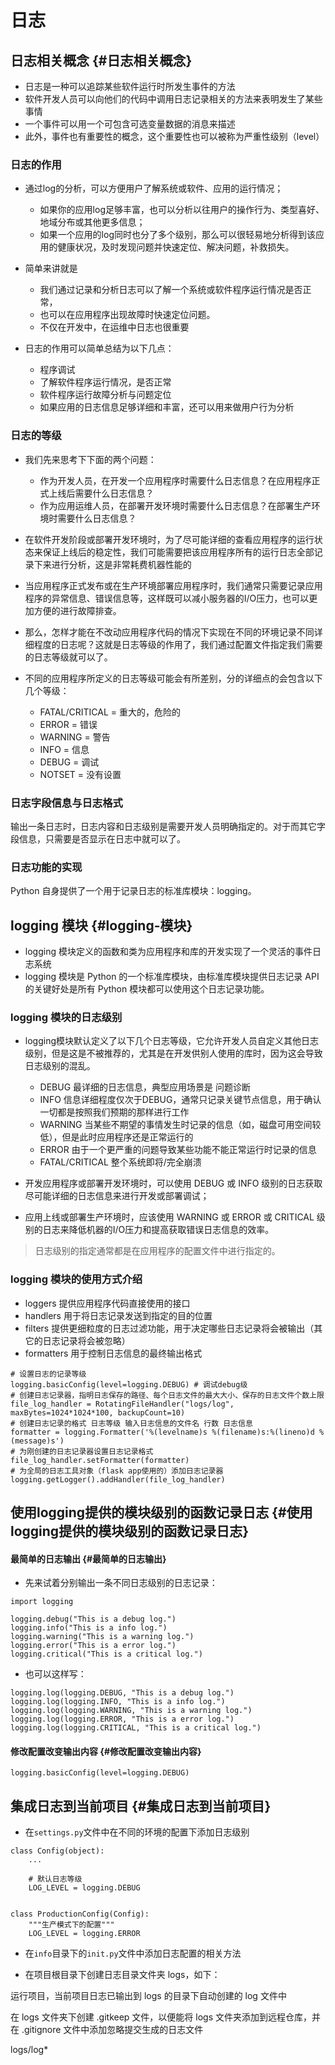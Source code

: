 # 日志

## 日志相关概念 {#日志相关概念}

* 日志是一种可以追踪某些软件运行时所发生事件的方法
* 软件开发人员可以向他们的代码中调用日志记录相关的方法来表明发生了某些事情
* 一个事件可以用一个可包含可选变量数据的消息来描述
* 此外，事件也有重要性的概念，这个重要性也可以被称为严重性级别（level）

### 日志的作用

* 通过log的分析，可以方便用户了解系统或软件、应用的运行情况；

  * 如果你的应用log足够丰富，也可以分析以往用户的操作行为、类型喜好、地域分布或其他更多信息；
  * 如果一个应用的log同时也分了多个级别，那么可以很轻易地分析得到该应用的健康状况，及时发现问题并快速定位、解决问题，补救损失。

* 简单来讲就是

  * 我们通过记录和分析日志可以了解一个系统或软件程序运行情况是否正常，
  * 也可以在应用程序出现故障时快速定位问题。
  * 不仅在开发中，在运维中日志也很重要

* 日志的作用可以简单总结为以下几点：

  * 程序调试
  * 了解软件程序运行情况，是否正常
  * 软件程序运行故障分析与问题定位
  * 如果应用的日志信息足够详细和丰富，还可以用来做用户行为分析

### 日志的等级

* 我们先来思考下下面的两个问题：

  * 作为开发人员，在开发一个应用程序时需要什么日志信息？在应用程序正式上线后需要什么日志信息？
  * 作为应用运维人员，在部署开发环境时需要什么日志信息？在部署生产环境时需要什么日志信息？

* 在软件开发阶段或部署开发环境时，为了尽可能详细的查看应用程序的运行状态来保证上线后的稳定性，我们可能需要把该应用程序所有的运行日志全部记录下来进行分析，这是非常耗费机器性能的

* 当应用程序正式发布或在生产环境部署应用程序时，我们通常只需要记录应用程序的异常信息、错误信息等，这样既可以减小服务器的I/O压力，也可以更加方便的进行故障排查。
* 那么，怎样才能在不改动应用程序代码的情况下实现在不同的环境记录不同详细程度的日志呢？这就是日志等级的作用了，我们通过配置文件指定我们需要的日志等级就可以了。

* 不同的应用程序所定义的日志等级可能会有所差别，分的详细点的会包含以下几个等级：

  * FATAL/CRITICAL = 重大的，危险的
  * ERROR = 错误
  * WARNING = 警告
  * INFO = 信息
  * DEBUG = 调试
  * NOTSET = 没有设置

### 日志字段信息与日志格式

输出一条日志时，日志内容和日志级别是需要开发人员明确指定的。对于而其它字段信息，只需要是否显示在日志中就可以了。

### 日志功能的实现

Python 自身提供了一个用于记录日志的标准库模块：logging。

## logging 模块 {#logging-模块}

* logging 模块定义的函数和类为应用程序和库的开发实现了一个灵活的事件日志系统
* logging 模块是 Python 的一个标准库模块，由标准库模块提供日志记录 API 的关键好处是所有 Python 模块都可以使用这个日志记录功能。

### logging 模块的日志级别

* logging模块默认定义了以下几个日志等级，它允许开发人员自定义其他日志级别，但是这是不被推荐的，尤其是在开发供别人使用的库时，因为这会导致日志级别的混乱。

  * DEBUG 最详细的日志信息，典型应用场景是 问题诊断
  * INFO 信息详细程度仅次于DEBUG，通常只记录关键节点信息，用于确认一切都是按照我们预期的那样进行工作
  * WARNING 当某些不期望的事情发生时记录的信息（如，磁盘可用空间较低），但是此时应用程序还是正常运行的
  * ERROR 由于一个更严重的问题导致某些功能不能正常运行时记录的信息
  * FATAL/CRITICAL 整个系统即将/完全崩溃

* 开发应用程序或部署开发环境时，可以使用 DEBUG 或 INFO 级别的日志获取尽可能详细的日志信息来进行开发或部署调试；

* 应用上线或部署生产环境时，应该使用 WARNING 或 ERROR 或 CRITICAL 级别的日志来降低机器的I/O压力和提高获取错误日志信息的效率。

> 日志级别的指定通常都是在应用程序的配置文件中进行指定的。

### logging 模块的使用方式介绍

* loggers 提供应用程序代码直接使用的接口
* handlers 用于将日志记录发送到指定的目的位置
* filters 提供更细粒度的日志过滤功能，用于决定哪些日志记录将会被输出（其它的日志记录将会被忽略）
* formatters 用于控制日志信息的最终输出格式

```
# 设置日志的记录等级
logging.basicConfig(level=logging.DEBUG) # 调试debug级
# 创建日志记录器，指明日志保存的路径、每个日志文件的最大大小、保存的日志文件个数上限
file_log_handler = RotatingFileHandler("logs/log", maxBytes=1024*1024*100, backupCount=10)
# 创建日志记录的格式 日志等级 输入日志信息的文件名 行数 日志信息
formatter = logging.Formatter('%(levelname)s %(filename)s:%(lineno)d %(message)s')
# 为刚创建的日志记录器设置日志记录格式
file_log_handler.setFormatter(formatter)
# 为全局的日志工具对象（flask app使用的）添加日志记录器
logging.getLogger().addHandler(file_log_handler)

```

## 使用logging提供的模块级别的函数记录日志 {#使用logging提供的模块级别的函数记录日志}

#### 最简单的日志输出 {#最简单的日志输出}

* 先来试着分别输出一条不同日志级别的日志记录：

```
import logging

logging.debug("This is a debug log.")
logging.info("This is a info log.")
logging.warning("This is a warning log.")
logging.error("This is a error log.")
logging.critical("This is a critical log.")

```

* 也可以这样写：

```
logging.log(logging.DEBUG, "This is a debug log.")
logging.log(logging.INFO, "This is a info log.")
logging.log(logging.WARNING, "This is a warning log.")
logging.log(logging.ERROR, "This is a error log.")
logging.log(logging.CRITICAL, "This is a critical log.")

```

#### 修改配置改变输出内容 {#修改配置改变输出内容}

```
logging.basicConfig(level=logging.DEBUG)
```

## 集成日志到当前项目 {#集成日志到当前项目}

* 在`settings.py`文件中在不同的环境的配置下添加日志级别

```
class Config(object):
    ...

    # 默认日志等级
    LOG_LEVEL = logging.DEBUG


class ProductionConfig(Config):
    """生产模式下的配置"""
    LOG_LEVEL = logging.ERROR

```

* 在`info`目录下的`init.py`文件中添加日志配置的相关方法

* 在项目根目录下创建日志目录文件夹 logs，如下：





运行项目，当前项目日志已输出到 logs 的目录下自动创建的 log 文件中



在 logs 文件夹下创建 .gitkeep 文件，以便能将 logs 文件夹添加到远程仓库，并在 .gitignore 文件中添加忽略提交生成的日志文件

logs/log\*


